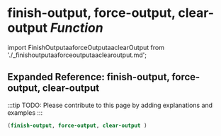 # **finish-output, force-output, clear-output** *Function*

import FinishOutputaaforceOutputaaclearOutput from './_finishoutputaaforceoutputaaclearoutput.md';

<FinishOutputaaforceOutputaaclearOutput />

## Expanded Reference: finish-output, force-output, clear-output

:::tip
TODO: Please contribute to this page by adding explanations and examples
:::

```lisp
(finish-output, force-output, clear-output )
```
